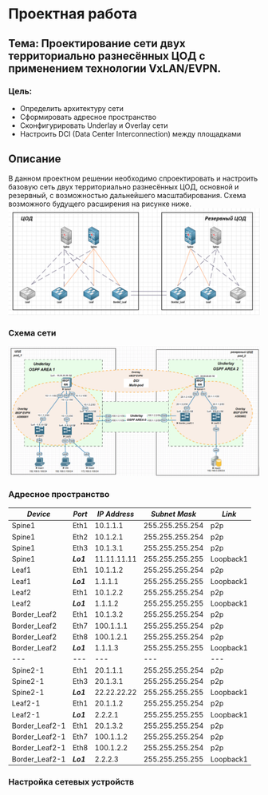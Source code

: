 # Проектная работа

## Тема: Проектирование сети двух территориально разнесённых ЦОД с применением технологии VxLAN/EVPN.
### Цель:
- Определить архитектуру сети
- Сформировать адресное пространство
- Сконфигурировать Underlay и Overlay сети
- Настроить DCI (Data Center Interconnection) между площадками

## Описание
В данном проектном решении необходимо спроектировать и настроить базовую сеть двух территориально разнесённых ЦОД, основной и резервный, с возможностью дальнейшего масштабирования. Схема возможного будущего расширения на рисунке ниже.
![](https://github.com/Dmitriy5588/OTUS/blob/main/%D0%9F%D1%80%D0%BE%D0%B5%D0%BA%D1%82%D0%BD%D0%B0%D1%8F%20%D1%80%D0%B0%D0%B1%D0%BE%D1%82%D0%B0/%D0%A1%D1%85%D0%B5%D0%BC%D0%B0%20%D0%BC%D0%B0%D1%81%D1%88%D1%82%D0%B0%D0%B1%D0%B8%D1%80%D1%83%D0%B5%D0%BC%D0%BE%D0%B9%20%D1%81%D0%B5%D1%82%D0%B8.png)

### Схема сети
![](https://github.com/Dmitriy5588/OTUS/blob/main/%D0%9F%D1%80%D0%BE%D0%B5%D0%BA%D1%82%D0%BD%D0%B0%D1%8F%20%D1%80%D0%B0%D0%B1%D0%BE%D1%82%D0%B0/%D0%A1%D1%85%D0%B5%D0%BC%D0%B0%20%D1%81%D0%B5%D1%82%D0%B8.png)

### Адресное пространство
|_Device_|_Port_|_IP Address_|_Subnet_ _Mask_|_Link_
|---|---|---|---|---|
Spine1|Eth1|10.1.1.1|255.255.255.254|p2p
Spine1|Eth2|10.1.2.1|255.255.255.254|p2p
Spine1|Eth3|10.1.3.1|255.255.255.254|p2p
Spine1|*__Lo1__*|11.11.11.11|255.255.255.255|Loopback1
Leaf1|Eth1|10.1.1.2|255.255.255.254|p2p
Leaf1|*__Lo1__*|1.1.1.1|255.255.255.255|Loopback1
Leaf2|Eth1|10.1.2.2|255.255.255.254|p2p
Leaf2|*__Lo1__*|1.1.1.2|255.255.255.255|Loopback1
Border_Leaf2|Eth1|10.1.3.2|255.255.255.254|p2p
Border_Leaf2|Eth7|100.1.1.1|255.255.255.254|p2p
Border_Leaf2|Eth8|100.1.2.1|255.255.255.254|p2p
Border_Leaf2|*__Lo1__*|1.1.1.3|255.255.255.255|Loopback1
|---|---|---|---|---|
Spine2-1|Eth1|20.1.1.1|255.255.255.254|p2p
Spine2-1|Eth3|20.1.3.1|255.255.255.254|p2p
Spine2-1|*__Lo1__*|22.22.22.22|255.255.255.255|Loopback1
Leaf2-1|Eth1|20.1.1.2|255.255.255.254|p2p
Leaf2-1|*__Lo1__*|2.2.2.1|255.255.255.255|Loopback1
Border_Leaf2-1|Eth1|20.1.3.2|255.255.255.254|p2p
Border_Leaf2-1|Eth7|100.1.1.2|255.255.255.254|p2p
Border_Leaf2-1|Eth8|100.1.2.2|255.255.255.254|p2p
Border_Leaf2-1|*__Lo1__*|2.2.2.3|255.255.255.255|Loopback1



### Настройка сетевых устройств
